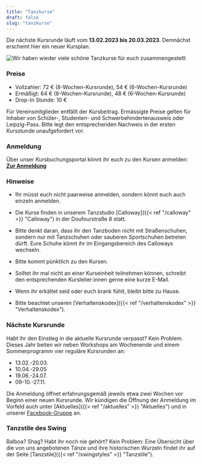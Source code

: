 ```yaml
---
title: "Tanzkurse"
draft: false
slug: "tanzkurse"
---
```


Die nächste Kursrunde läuft vom **13.02.2023 bis 20.03.2023**. Demnächst erscheint hier ein neuer Kursplan. 

![Wir haben wieder viele schöne Tanzkurse für euch zusammengestellt](kursplan.jpg)

### Preise
- Vollzahler: 72 € (8-Wochen-Kursrunde), 54 € (6-Wochen-Kursrunde)
- Ermäßigt:   64 € (8-Wochen-Kursrunde), 48 € (6-Wochen-Kursrunde)
- Drop-In Stunde: 10 €

Für Vereinsmitglieder entfällt der Kursbeitrag. Ermässigte Preise gelten für Inhaber von Schüler-, Studenten- und Schwerbehindertenausweis oder Leipzig-Pass. Bitte legt den entsprechenden Nachweis in der ersten Kursstunde unaufgefordert vor.

### Anmeldung
Über unser Kursbuchungsportal könnt ihr euch zu den Kursen anmelden:  
**[Zur Anmeldung](https://scl.swinggeeks.de/SCL2022-10/)**

### Hinweise
- Ihr müsst euch nicht paarweise anmelden, sondern könnt euch auch einzeln anmelden.

- Die Kurse finden in unserem Tanzstudio [Calloway]({{< ref "/calloway" >}} "Calloway") in der Doufourstraße 8 statt.

- Bitte denkt daran, dass ihr den Tanzboden nicht mit Straßenschuhen, sondern nur mit Tanzschuhen oder sauberen Sportschuhen betreten dürft. Eure Schuhe könnt ihr im Eingangsbereich des Calloways wechseln.

- Bitte kommt pünktlich zu den Kursen.

- Solltet ihr mal nicht an einer Kurseinheit teilnehmen können, schreibt den entsprechenden Kursleiter:innen gerne eine kurze E-Mail. 

- Wenn ihr erkältet seid oder euch krank fühlt, bleibt bitte zu Hause. 

- Bitte beachtet unseren [Verhaltenskodex]({{< ref "/verhaltenskodex" >}} "Verhaltenskodex").


### Nächste Kursrunde
Habt ihr den Einstieg in die aktuelle Kursrunde verpasst? Kein Problem. Dieses Jahr beiten wir neben Workshops am Wochenende und einem Sommerprogramm vier reguläre Kursrunden an:
- 13.02.-20.03.
- 10.04.-29.05
- 19.06.-24.07.
- 09-10.-27.11.

Die Anmeldung öffnet erfahrungsgemäß jeweils etwa zwei Wochen vor Beginn einer neuen Kursrunde. Wir kündigen die Öffnung der Anmeldung im Vorfeld auch unter [Aktuelles]({{< ref "/aktuelles" >}} "Aktuelles") und in unserer [Facebook-Gruppe](https://www.facebook.com/groups/swingconnection.leipzig) an.

### Tanzstile des Swing
Balboa? Shag? Habt ihr noch nie gehört? Kein Problem: Eine Übersicht über die von uns angebotenen Tänze und ihre historischen Wurzeln findet ihr auf der Seite [Tanzstile]({{< ref "/swingstyles" >}} "Tanzstile").

